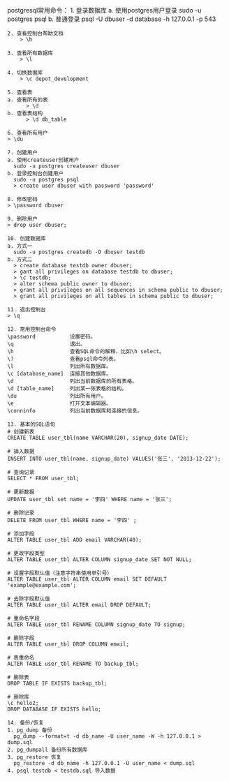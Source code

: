  postgresql常用命令：
    1. 登录数据库
        a. 使用postgres用户登录 
	  sudo -u postgres psql
	b. 普通登录
	  psql -U dbuser -d database -h 127.0.0.1 -p 543

    2. 查看控制台帮助文档
        > \h

    3. 查看所有数据库
        > \l

    4. 切换数据库
        > \c depot_development

    5. 查看表
	a. 查看所有的表
          > \d
	b. 查看表结构
          > \d db_table

    6. 查看所有用户
	> \du

    7. 创建用户
	a. 使用createuser创建用户 
	  sudo -u postgres createuser dbuser
	b. 登录控制台创建用户
	  sudo -u postgres psql
	  > create user dbuser with password 'password'

    8. 修改密码
	> \password dbuser

    9. 删除用户
	> drop user dbuser;

    10. 创建数据库
	a. 方式一
	  sudo -u postgres createdb -O dbuser testdb
	b. 方式二
	  > create database testdb owner dbuser;
	  > gant all privileges on database testdb to dbuser;
	  > \c testdb;
	  > alter schema public owner to dbuser;
	  > grant all privileges on all sequences in schema public to dbuser;
	  > grant all privileges on all tables in schema public to dbuser;

    11. 退出控制台
	> \q

    12. 常用控制台命令
	\password           设置密码。
	\q                  退出。
	\h                  查看SQL命令的解释，比如\h select。
	\?                  查看psql命令列表。
	\l                  列出所有数据库。
	\c [database_name]  连接其他数据库。
	\d                  列出当前数据库的所有表格。
	\d [table_name]     列出某一张表格的结构。
	\du                 列出所有用户。
	\e                  打开文本编辑器。
	\conninfo           列出当前数据库和连接的信息。

    13. 基本的SQL语句
	# 创建新表
	CREATE TABLE user_tbl(name VARCHAR(20), signup_date DATE);
	
	# 插入数据
	INSERT INTO user_tbl(name, signup_date) VALUES('张三', '2013-12-22');
	
	# 查询记录
	SELECT * FROM user_tbl;
	
	# 更新数据
	UPDATE user_tbl set name = '李四' WHERE name = '张三';
	
	# 删除记录
	DELETE FROM user_tbl WHERE name = '李四' ;
	
	# 添加字段
	ALTER TABLE user_tbl ADD email VARCHAR(40);
	
	# 更改字段类型
	ALTER TABLE user_tbl ALTER COLUMN signup_date SET NOT NULL;
	
	# 设置字段默认值（注意字符串使用单引号）
	ALTER TABLE user_tbl ALTER COLUMN email SET DEFAULT 'example@example.com';
	
	# 去除字段默认值
	ALTER TABLE user_tbl ALTER email DROP DEFAULT;
	
	# 重命名字段
	ALTER TABLE user_tbl RENAME COLUMN signup_date TO signup;
	
	# 删除字段
	ALTER TABLE user_tbl DROP COLUMN email;
	
	# 表重命名
	ALTER TABLE user_tbl RENAME TO backup_tbl;
	
	# 删除表
	DROP TABLE IF EXISTS backup_tbl;
	
	# 删除库
	\c hello2;
	DROP DATABASE IF EXISTS hello;

    14. 备份/恢复
	1. pg_dump 备份
	  pg_dump --format=t -d db_name -U user_name -W -h 127.0.0.1 > dump.sql
	2. pg_dumpall 备份所有数据库
	3. pg_restore 恢复
	  pg_restore -d db_name -h 127.0.0.1 -U user_name < dump.sql
	4. psql testdb < testdb.sql 导入数据

	
